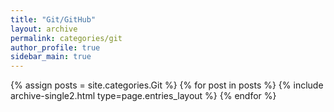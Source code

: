 ```yaml
---
title: "Git/GitHub"
layout: archive
permalink: categories/git
author_profile: true
sidebar_main: true
---
```



{% assign posts = site.categories.Git %}
{% for post in posts %} {% include archive-single2.html type=page.entries_layout %} {% endfor %}